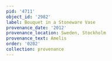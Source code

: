 ```yaml
---
pid: '4711'
object_id: '2982'
label: Bouquet in a Stoneware Vase
provenance_date: '2012'
provenance_location: Sweden, Stockholm
provenance_text: Amelis
order: '0202'
collection: provenance
---
```

